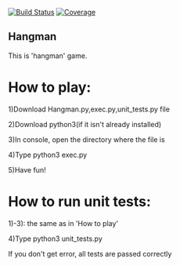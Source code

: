 [![Build Status][travis-badge]][travis-url]
[![Coverage][coverage-image]][coverage-url]

## Hangman
This is 'hangman' game.

# How to play:
 
1)Download Hangman.py,exec.py,unit_tests.py file

2)Download python3(if it isn't already installed)

3)In console, open the directory where the file is

4)Type python3 exec.py

5)Have fun!

###
# How to run unit tests:
 
1)-3): the same as in 'How to play'

4)Type python3 unit_tests.py

If you don't get error, all tests are passed correctly

[travis-url]: https://travis-ci.org/dimakarp1996/Hangman
[travis-badge]: https://travis-ci.org/dimakarp1996/Hangman.svg?branch=master
[coverage-image]: https://codecov.io/gh/dimakarp1996/Hangman/branch/master/graph/badge.svg
[coverage-url]: https://codecov.io/gh/dimakarp1996/Hangman

